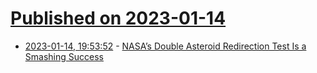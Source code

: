 # [Published on 2023-01-14](index.md)

* [2023-01-14, 19:53:52](https://news.ycombinator.com/item?id=34383529) - [NASA’s Double Asteroid Redirection Test Is a Smashing Success](https://eos.org/articles/nasas-double-asteroid-redirection-test-is-a-smashing-success)
